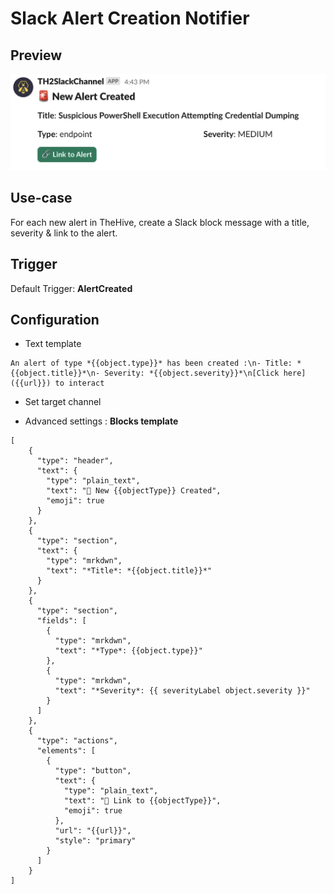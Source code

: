 # Slack Alert Creation Notifier

## Preview

![alt text](assets/slack-notifier-alert-creation.png)

## Use-case

For each new alert in TheHive, create a Slack block message with a title, severity & link to the alert.

## Trigger

Default Trigger: **AlertCreated**

## Configuration

* Text template

```
An alert of type *{{object.type}}* has been created :\n- Title: *{{object.title}}*\n- Severity: *{{object.severity}}*\n[Click here]({{url}}) to interact
```

* Set target channel

* Advanced settings : **Blocks template**

```
[
    {
      "type": "header",
      "text": {
        "type": "plain_text",
        "text": "🚨 New {{objectType}} Created",
        "emoji": true
      }
    },
    {
      "type": "section",
      "text": {
        "type": "mrkdwn",
        "text": "*Title*: *{{object.title}}*"
      }
    },
    {
      "type": "section",
      "fields": [
        {
          "type": "mrkdwn",
          "text": "*Type*: {{object.type}}"
        },
        {
          "type": "mrkdwn",
          "text": "*Severity*: {{ severityLabel object.severity }}"
        }
      ]
    },
    {
      "type": "actions",
      "elements": [
        {
          "type": "button",
          "text": {
            "type": "plain_text",
            "text": "🔗 Link to {{objectType}}",
            "emoji": true
          },
          "url": "{{url}}",
          "style": "primary"
        }
      ]
    }
]
```